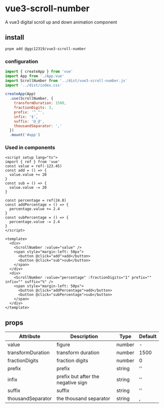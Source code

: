 # vue3-scroll-number

A vue3 digital scroll up and down animation component

## install

```sh
pnpm add @ggc12319/vue3-scroll-number
```

### configuration

```js
import { createApp } from 'vue'
import App from './App.vue'
import ScrollNumber from '../dist/vue3-scroll-number.js'
import '../dist/index.css'

createApp(App)
  .use(ScrollNumber, {
    transformDuration: 1500,
    fractionDigits: 3,
    prefix: '^_^',
    infix: '$',
    suffix: '@_@',
    thousandSeparator: ','
  })
  .mount('#app')
```

### Used in components

```vue
<script setup lang="ts">
import { ref } from 'vue'
const value = ref(-123.45)
const add = () => {
  value.value += 20
}
const sub = () => {
  value.value -= 20
}

const percentage = ref(24.8)
const addPercentage = () => {
  percentage.value += 2.4
}
const subPercentage = () => {
  percentage.value -= 2.4
}
</script>

<template>
  <div>
    <ScrollNumber :value="value" />
    <span style="margin-left: 50px">
      <button @click="add">add</button>
      <button @click="sub">sub</button>
    </span>
  </div>
  <div>
    <ScrollNumber :value="percentage" :fractionDigits="1" prefix="" infix="" suffix="%" />
    <span style="margin-left: 50px">
      <button @click="addPercentage">add</button>
      <button @click="subPercentage">sub</button>
    </span>
  </div>
</template>
```

## props

| Attribute         | Description                        | Type   | Default |
| ----------------- | ---------------------------------- | ------ | ------- |
| value             | figure                             | number | -       |
| transformDuration | transform duration                 | number | 1500    |
| fractionDigits    | fraction digits                    | number | 0       |
| prefix            | prefix                             | string | ''      |
| infix             | prefix but after the negative sign | string | ''      |
| suffix            | suffix                             | string | ''      |
| thousandSeparator | the thousand separator             | string | ,       |
